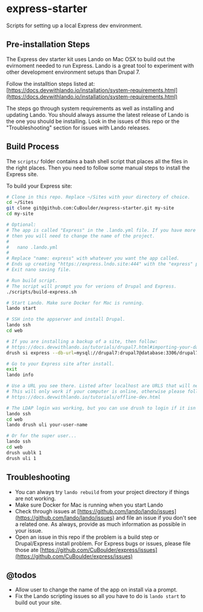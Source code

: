 # express-starter
Scripts for setting up a local Express dev environment.

## Pre-installation Steps
The Express dev starter kit uses Lando on Mac OSX to build out the evirnoment needed to run Express. Lando is a great tool to experiment with other development environment setups than Drupal 7. 

Follow the installtion steps listed at: [https://docs.devwithlando.io/installation/system-requirements.html](https://docs.devwithlando.io/installation/system-requirements.html)

The steps go through system requirements as well as installing and updating Lando. You should always assume the latest release of Lando is the one you should be installing. Look in the issues of this repo or the "Troubleshooting" section for issues with Lando releases. 

## Build Process
The `scripts/` folder contains a bash shell script that places all the files in the right places. Then you need to follow some manual steps to install the Express site.

To build your Express site:

```bash
# Clone in this repo. Replace ~/Sites with your directory of choice. 
cd ~/Sites
git clone git@github.com:CuBoulder/express-starter.git my-site
cd my-site

# Optional:
# The app is called "Express" in the .lando.yml file. If you have more that one project, 
# then you will need to change the name of the project. 
#
#   nano .lando.yml
#
# Replace "name: express" with whatever you want the app called. 
# Ends up creating "https://express.lndo.site:444" with the "express" project name. 
# Exit nano saving file.

# Run build script. 
# The script will prompt you for verions of Drupal and Express. 
./scripts/build-express.sh

# Start Lando. Make sure Docker for Mac is running.
lando start

# SSH into the appserver and install Drupal.
lando ssh
cd web

# If you are installing a backup of a site, then follow: 
# https://docs.devwithlando.io/tutorials/drupal7.html#importing-your-database
drush si express --db-url=mysql://drupal7:drupal7@database:3306/drupal7

# Go to your Express site after install.
exit
lando info

# Use a URL you see there. Listed after localhost are URLS that will never change. 
# This will only work if your computer is online, otherwise please follow: 
# https://docs.devwithlando.io/tutorials/offline-dev.html

# The LDAP login was working, but you can use drush to login if it isn't. 
lando ssh
cd web
lando drush uli your-user-name

# Or for the super user...
lando ssh
cd web
drush uublk 1
drush uli 1
```

## Troubleshooting

- You can always try `lando rebuild` from your project directory if things are not working.
- Make sure Docker for Mac is running when you start Lando
- Check through issues at [https://github.com/lando/lando/issues](https://github.com/lando/lando/issues) and file an issue if you don't see a related one. As always, provide as much information as possible in your issue.
- Open an issue in this repo if the problem is a build step or Drupal/Express install problem. For Express bugs or issues, please file those ate [https://github.com/CuBoulder/express/issues](https://github.com/CuBoulder/express/issues)

## @todos

- Allow user to change the name of the app on install via a prompt. 
- Fix the Lando scripting issues so all you have to do is `lando start` to build out your site.
